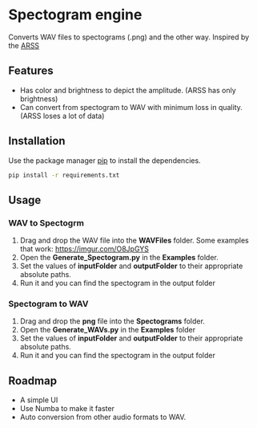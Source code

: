 # Spectogram engine
Converts WAV files to spectograms (.png) and the other way.
Inspired by the [ARSS ](http://arss.sourceforge.net/) 
## Features
* Has color and brightness to depict the amplitude. (ARSS has only brightness)
* Can convert from spectogram to WAV with minimum loss in quality. (ARSS loses a lot of data)

## Installation
Use the package manager [pip](https://pip.pypa.io/en/stable/) to install the dependencies.
```bash
pip install -r requirements.txt
```
## Usage
### WAV to Spectogrm
1. Drag and drop the WAV file into the **WAVFiles** folder. Some examples that work: https://imgur.com/O8JpGYS
2. Open the **Generate_Spectogram.py** in the **Examples** folder.
3. Set the values of **inputFolder** and **outputFolder** to their appropriate absolute paths.
4. Run it and you can find the spectogram in the output folder


### Spectogram to WAV
1.  Drag and drop the **png** file into the **Spectograms** folder.
2. Open the **Generate_WAVs.py** in the **Examples** folder
3. Set the values of **inputFolder** and **outputFolder** to their appropriate absolute paths.
4. Run it and you can find the spectogram in the output folder


## Roadmap
*  A simple UI
* Use Numba to make it faster
* Auto conversion from other audio formats to WAV.
